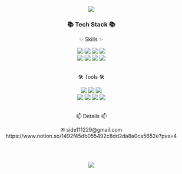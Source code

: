 <div align= "center">
    <img src="https://capsule-render.vercel.app/api?type=waving&color=0:8ad133,100:99b8ff&height=120&text=Hi%20there👋&animation=&fontColor=000000&fontSize=70" />
    </div>
    
<div align="center">
	<h3>📚 Tech Stack 📚</h3>
	<p>✨ Skills ✨</p>
    
</div>
<div align="center">
	<img src="https://img.shields.io/badge/Java-007396?style=flat&logo=Conda-Forge&logoColor=white" />
    <img src="https://img.shields.io/badge/Python-3776AB?style=flat&logo=Python&logoColor=white" />
    <img src="https://img.shields.io/badge/C-A8B9CC?style=flat&logo=C&logoColor=white" />
    <img src="https://img.shields.io/badge/JavaScript-F7DF1E?style=flat&logo=JavaScript&logoColor=white" />
    <br>
    <img src="https://img.shields.io/badge/Spring Boot-6DB33F?style=flat&logo=Spring Boot&logoColor=white" />
    <img src="https://img.shields.io/badge/Kotlin-7F52FF?style=flat&logo=Kotlin&logoColor=white" />
    <img src="https://img.shields.io/badge/MySQL-4479A1?style=flat&logo=MySQL&logoColor=white" />
    <img src="https://img.shields.io/badge/Linux-FCC624?style=flat&logo=Linux&logoColor=white" />

</div>
<br>

<div align=center>
	<p>🛠 Tools 🛠</p>
</div>
<div align=center>
	<img src="https://img.shields.io/badge/IntelliJ%20IDEAE-000000?style=flat&logo=EclipseIDE&logoColor=white" />
	<img src="https://img.shields.io/badge/Visual%20Studio%20Code-007ACC?style=flat&logo=VisualStudioCode&logoColor=white" />
    <img src="https://img.shields.io/badge/Visual%20Studio-5C2D91?style=flat&logo=VisualStudio&logoColor=white" />
	<br>
    <img src="https://img.shields.io/badge/Eclipse%20IDE-2C2255?style=flat&logo=EclipseIDE&logoColor=white" />
	<img src="https://img.shields.io/badge/GitHub-181717?style=flat&logo=GitHub&logoColor=white" />
    <img src="https://img.shields.io/badge/Git-F05032?style=flat&logo=Git&logoColor=white" />
    <img src="https://img.shields.io/badge/Google%20Colab-F9AB00?style=flat&logo=Google%20Colab&logoColor=white" />
    
</div>
<br>

<div align=center>
	<p> 📫 Details 📫 </p>
    ✉ side111229@gmail.com
    <br>
    https://www.notion.so/1492f45db055492c8dd2da8a0ca5652e?pvs=4
    
 
    
</div>

<br><br>
<div align="center">
<img src="https://github-readme-stats.vercel.app/api/top-langs/?username=harin0224&layout=compact"><br><br>
</div>

